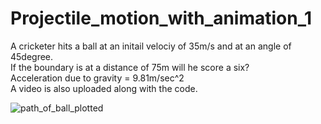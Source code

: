 # Projectile_motion_with_animation_1
A cricketer hits a ball at an initail velociy of 35m/s and at an angle of 45degree.\
If the boundary is at a distance of 75m will he score a six?\
Acceleration due to gravity = 9.81m/sec^2\
A video is also uploaded along with the code.

![path_of_ball_plotted](https://user-images.githubusercontent.com/74448981/102230617-1f7ac480-3f13-11eb-824b-e2ab463ae0a1.png)


